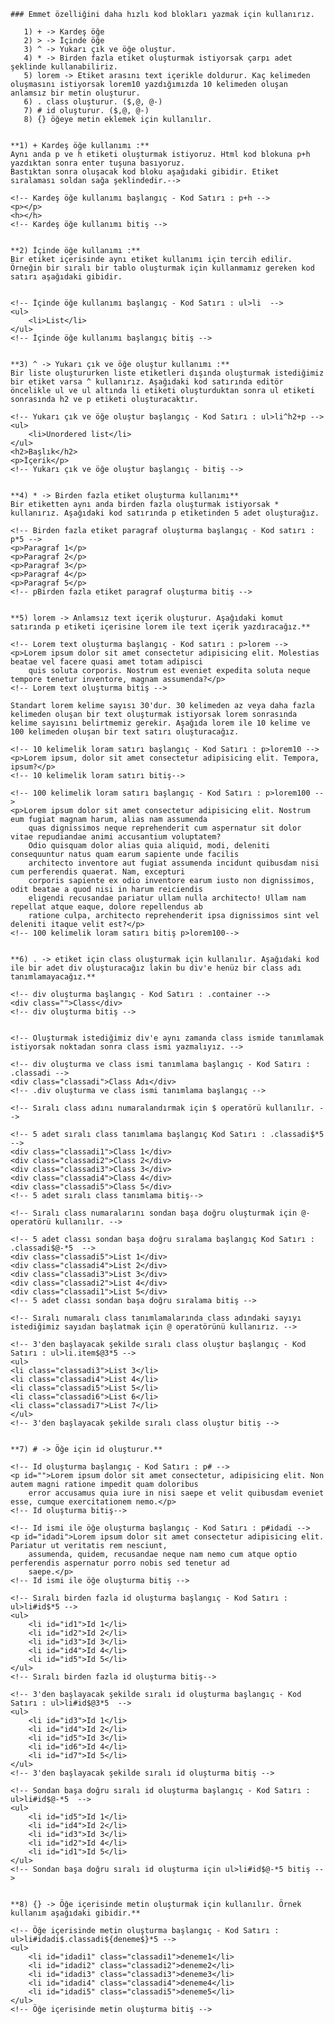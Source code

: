     ### Emmet özelliğini daha hızlı kod blokları yazmak için kullanırız.

       1) + -> Kardeş öğe
       2) > -> İçinde öğe
       3) ^ -> Yukarı çık ve öğe oluştur.
       4) * -> Birden fazla etiket oluşturmak istiyorsak çarpı adet şeklinde kullanabiliriz.
       5) lorem -> Etiket arasını text içerikle doldurur. Kaç kelimeden oluşmasını istiyorsak lorem10 yazdığımızda 10 kelimeden oluşan anlamsız bir metin oluşturur.
       6) . class oluşturur. ($,@, @-)
       7) # id oluşturur. ($,@, @-)
       8) {} öğeye metin eklemek için kullanılır.


    **1) + Kardeş öğe kullanımı :**
    Aynı anda p ve h etiketi oluşturmak istiyoruz. Html kod blokuna p+h yazdıktan sonra enter tuşuna basıyoruz.
    Bastıktan sonra oluşacak kod bloku aşağıdaki gibidir. Etiket sıralaması soldan sağa şeklindedir.-->

    <!-- Kardeş öğe kullanımı başlangıç - Kod Satırı : p+h -->
    <p></p>
    <h></h>
    <!-- Kardeş öğe kullanımı bitiş -->


    **2) İçinde öğe kullanımı :**
    Bir etiket içerisinde aynı etiket kullanımı için tercih edilir. Örneğin bir sıralı bir tablo oluşturmak için kullanmamız gereken kod satırı aşağıdaki gibidir.


    <!-- İçinde öğe kullanımı başlangıç - Kod Satırı : ul>li  -->
    <ul>
        <li>List</li>
    </ul>
    <!-- İçinde öğe kullanımı başlangıç bitiş -->


    **3) ^ -> Yukarı çık ve öğe oluştur kullanımı :**
    Bir liste oluştururken liste etiketleri dışında oluşturmak istediğimiz bir etiket varsa ^ kullanırız. Aşağıdaki kod satırında editör öncelikle ul ve ul altında li etiketi oluşturduktan sonra ul etiketi sonrasında h2 ve p etiketi oluşturacaktır.

    <!-- Yukarı çık ve öğe oluştur başlangıç - Kod Satırı : ul>li^h2+p -->
    <ul>
        <li>Unordered list</li>
    </ul>
    <h2>Başlık</h2>
    <p>İçerik</p>
    <!-- Yukarı çık ve öğe oluştur başlangıç - bitiş -->


    **4) * -> Birden fazla etiket oluşturma kullanımı**
    Bir etiketten aynı anda birden fazla oluşturmak istiyorsak * kullanırız. Aşağıdaki kod satırında p etiketinden 5 adet oluşturağız.

    <!-- Birden fazla etiket paragraf oluşturma başlangıç - Kod satırı : p*5 -->
    <p>Paragraf 1</p>
    <p>Paragraf 2</p>
    <p>Paragraf 3</p>
    <p>Paragraf 4</p>
    <p>Paragraf 5</p>
    <!-- pBirden fazla etiket paragraf oluşturma bitiş -->


    **5) lorem -> Anlamsız text içerik oluşturur. Aşağıdaki komut satırında p etiketi içerisine lorem ile text içerik yazdıracağız.**

    <!-- Lorem text oluşturma başlangıç - Kod satırı : p>lorem -->
    <p>Lorem ipsum dolor sit amet consectetur adipisicing elit. Molestias beatae vel facere quasi amet totam adipisci
        quis soluta corporis. Nostrum est eveniet expedita soluta neque tempore tenetur inventore, magnam assumenda?</p>
    <!-- Lorem text oluşturma bitiş -->

    Standart lorem kelime sayısı 30'dur. 30 kelimeden az veya daha fazla kelimeden oluşan bir text oluşturmak istiyorsak lorem sonrasında kelime sayısını belirtmemiz gerekir. Aşağıda lorem ile 10 kelime ve 100 kelimeden oluşan bir text satırı oluşturacağız.

    <!-- 10 kelimelik loram satırı başlangıç - Kod Satırı : p>lorem10 -->
    <p>Lorem ipsum, dolor sit amet consectetur adipisicing elit. Tempora, ipsum?</p>
    <!-- 10 kelimelik loram satırı bitiş-->

    <!-- 100 kelimelik loram satırı başlangıç - Kod Satırı : p>lorem100 -->
    <p>Lorem ipsum dolor sit amet consectetur adipisicing elit. Nostrum eum fugiat magnam harum, alias nam assumenda
        quas dignissimos neque reprehenderit cum aspernatur sit dolor vitae repudiandae animi accusantium voluptatem?
        Odio quisquam dolor alias quia aliquid, modi, deleniti consequuntur natus quam earum sapiente unde facilis
        architecto inventore aut fugiat assumenda incidunt quibusdam nisi cum perferendis quaerat. Nam, excepturi
        corporis sapiente ex odio inventore earum iusto non dignissimos, odit beatae a quod nisi in harum reiciendis
        eligendi recusandae pariatur ullam nulla architecto! Ullam nam repellat atque eaque, dolore repellendus ab
        ratione culpa, architecto reprehenderit ipsa dignissimos sint vel deleniti itaque velit est?</p>
    <!-- 100 kelimelik loram satırı bitiş p>lorem100-->


    **6) . -> etiket için class oluşturmak için kullanılır. Aşağıdaki kod ile bir adet div oluşturacağız lakin bu div'e henüz bir class adı tanımlamayacağız.**

    <!-- div oluşturma başlangıç - Kod Satırı : .container -->
    <div class="">Class</div>
    <!-- div oluşturma bitiş -->


    <!-- Oluşturmak istediğimiz div'e aynı zamanda class ismide tanımlamak istiyorsak noktadan sonra class ismi yazmalıyız. -->

    <!-- div oluşturma ve class ismi tanımlama başlangıç - Kod Satırı : .classadi -->
    <div class="classadi">Class Adı</div>
    <!-- .div oluşturma ve class ismi tanımlama başlangıç -->

    <!-- Sıralı class adını numaralandırmak için $ operatörü kullanılır. -->

    <!-- 5 adet sıralı class tanımlama başlangıç Kod Satırı : .classadi$*5 -->
    <div class="classadi1">Class 1</div>
    <div class="classadi2">Class 2</div>
    <div class="classadi3">Class 3</div>
    <div class="classadi4">Class 4</div>
    <div class="classadi5">Class 5</div>
    <!-- 5 adet sıralı class tanımlama bitiş-->

    <!-- Sıralı class numaralarını sondan başa doğru oluşturmak için @- operatörü kullanılır. -->

    <!-- 5 adet classı sondan başa doğru sıralama başlangıç Kod Satırı : .classadi$@-*5  -->
    <div class="classadi5">List 1</div>
    <div class="classadi4">List 2</div>
    <div class="classadi3">List 3</div>
    <div class="classadi2">List 4</div>
    <div class="classadi1">List 5</div>
    <!-- 5 adet classı sondan başa doğru sıralama bitiş -->

    <!-- Sıralı numaralı class tanımlamalarında class adındaki sayıyı istediğimiz sayıdan başlatmak için @ operatörünü kullanırız. -->

    <!-- 3'den başlayacak şekilde sıralı class oluştur başlangıç - Kod Satırı : ul>li.item$@3*5 -->
    <ul>
    <li class="classadi3">List 3</li>
    <li class="classadi4">List 4</li>
    <li class="classadi5">List 5</li>
    <li class="classadi6">List 6</li>
    <li class="classadi7">List 7</li>
    </ul>
    <!-- 3'den başlayacak şekilde sıralı class oluştur bitiş -->


    **7) # -> Öğe için id oluşturur.**

    <!-- Id oluşturma başlangıç - Kod Satırı : p# -->
    <p id="">Lorem ipsum dolor sit amet consectetur, adipisicing elit. Non autem magni ratione impedit quam doloribus
        error accusamus quia iure in nisi saepe et velit quibusdam eveniet esse, cumque exercitationem nemo.</p>
    <!-- Id oluşturma bitiş-->

    <!-- Id ismi ile öğe oluşturma başlangıç - Kod Satırı : p#idadi -->
    <p id="idadi">Lorem ipsum dolor sit amet consectetur adipisicing elit. Pariatur ut veritatis rem nesciunt,
        assumenda, quidem, recusandae neque nam nemo cum atque optio perferendis aspernatur porro nobis sed tenetur ad
        saepe.</p>
    <!-- Id ismi ile öğe oluşturma bitiş -->

    <!-- Sıralı birden fazla id oluşturma başlangıç - Kod Satırı : ul>li#id$*5 -->
    <ul>
        <li id="id1">Id 1</li>
        <li id="id2">Id 2</li>
        <li id="id3">Id 3</li>
        <li id="id4">Id 4</li>
        <li id="id5">Id 5</li>
    </ul>
    <!-- Sıralı birden fazla id oluşturma bitiş-->

    <!-- 3'den başlayacak şekilde sıralı id oluşturma başlangıç - Kod Satırı : ul>li#id$@3*5  -->
    <ul>
        <li id="id3">Id 1</li>
        <li id="id4">Id 2</li>
        <li id="id5">Id 3</li>
        <li id="id6">Id 4</li>
        <li id="id7">Id 5</li>
    </ul>
    <!-- 3'den başlayacak şekilde sıralı id oluşturma bitiş -->

    <!-- Sondan başa doğru sıralı id oluşturma başlangıç - Kod Satırı : ul>li#id$@-*5  -->
    <ul>
        <li id="id5">Id 1</li>
        <li id="id4">Id 2</li>
        <li id="id3">Id 3</li>
        <li id="id2">Id 4</li>
        <li id="id1">Id 5</li>
    </ul>
    <!-- Sondan başa doğru sıralı id oluşturma için ul>li#id$@-*5 bitiş -->


    **8) {} -> Öğe içerisinde metin oluşturmak için kullanılır. Örnek kullanım aşağıdaki gibidir.**

    <!-- Öğe içerisinde metin oluşturma başlangıç - Kod Satırı : ul>li#idadi$.classadi${deneme$}*5 -->
    <ul>
        <li id="idadi1" class="classadi1">deneme1</li>
        <li id="idadi2" class="classadi2">deneme2</li>
        <li id="idadi3" class="classadi3">deneme3</li>
        <li id="idadi4" class="classadi4">deneme4</li>
        <li id="idadi5" class="classadi5">deneme5</li>
    </ul>
    <!-- Öğe içerisinde metin oluşturma bitiş -->
